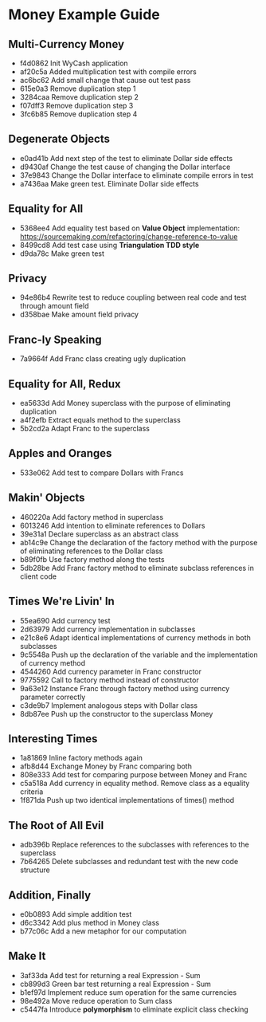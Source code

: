 # Money Example Guide

## Multi-Currency Money
* f4d0862 Init WyCash application
* af20c5a Added multiplication test with compile errors
* ac6bc62 Add small change that cause out test pass
* 615e0a3 Remove duplication step 1
* 3284caa Remove duplication step 2
* f07dff3 Remove duplication step 3
* 3fc6b85 Remove duplication step 4

## Degenerate Objects
* e0ad41b Add next step of the test to eliminate Dollar side effects
* d9430af Change the test cause of changing the Dollar interface
* 37e9843 Change the Dollar interface to eliminate compile errors in test
* a7436aa Make green test. Eliminate Dollar side effects

## Equality for All
* 5368ee4 Add equality test based on **Value Object** implementation: https://sourcemaking.com/refactoring/change-reference-to-value
* 8499cd8 Add test case using **Triangulation TDD style**
* d9da78c Make green test

## Privacy
* 94e86b4 Rewrite test to reduce coupling between real code and test through amount field
* d358bae Make amount field privacy

## Franc-ly Speaking
* 7a9664f Add Franc class creating ugly duplication

## Equality for All, Redux
* ea5633d Add Money superclass with the purpose of eliminating duplication
* a4f2efb Extract equals method to the superclass
* 5b2cd2a Adapt Franc to the superclass

## Apples and Oranges
* 533e062 Add test to compare Dollars with Francs

## Makin' Objects
* 460220a Add factory method in superclass
* 6013246 Add intention to eliminate references to Dollars
* 39e31a1 Declare superclass as an abstract class
* ab14c9e Change the declaration of the factory method with the purpose of eliminating references to the Dollar class
* b89f0fb Use factory method along the tests
* 5db28be Add Franc factory method to eliminate subclass references in client code

## Times We're Livin' In
* 55ea690 Add currency test
* 2d63979 Add currency implementation in subclasses
* e21c8e6 Adapt identical implementations of currency methods in both subclasses
* 9c5548a Push up the declaration of the variable and the implementation of currency method
* 4544260 Add currency parameter in Franc constructor
* 9775592 Call to factory method instead of constructor
* 9a63e12 Instance Franc through factory method using currency parameter correctly
* c3de9b7 Implement analogous steps with Dollar class
* 8db87ee Push up the constructor to the superclass Money

## Interesting Times

* 1a81869 Inline factory methods again
* afb8d44 Exchange Money by Franc comparing both
* 808e333 Add test for comparing purpose between Money and Franc
* c5a518a Add currency in equality method. Remove class as a equality criteria
* 1f871da Push up two identical implementations of times() method

## The Root of All Evil

* adb396b Replace references to the subclasses with references to the superclass
* 7b64265 Delete subclasses and redundant test with the new code structure

## Addition, Finally

* e0b0893 Add simple addition test
* d6c3342 Add plus method in Money class
* b77c06c Add a new metaphor for our computation

## Make It

* 3af33da Add test for returning a real Expression - Sum
* cb899d3 Green bar test returning a real Expression - Sum
* b1ef97d Implement reduce sum operation for the same currencies
* 98e492a Move reduce operation to Sum class
* c5447fa Introduce **polymorphism** to eliminate explicit class checking






